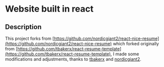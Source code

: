 # Website built in react

## Description
This project forks from [https://github.com/nordicgiant2/react-nice-resume](https://github.com/nordicgiant2/react-nice-resume) which forked originally from [https://github.com/tbakerx/react-resume-template](https://github.com/tbakerx/react-resume-template), I made some modifications and adjustments, thanks to [tbakerx](https://github.com/tbakerx) and [nordicgiant2](https://github.com/nordicgiant2).

